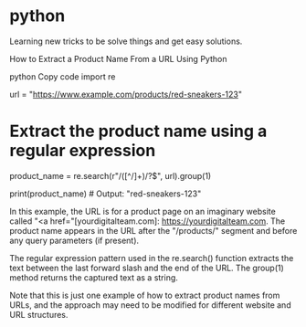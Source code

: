 # python
Learning new tricks to be solve things and get easy solutions.

How to Extract a Product Name From a URL Using Python

python
Copy code
import re

url = "https://www.example.com/products/red-sneakers-123"

# Extract the product name using a regular expression
product_name = re.search(r"/([^/]+)/?$", url).group(1)

print(product_name) # Output: "red-sneakers-123"

In this example, the URL is for a product page on an imaginary website called "<a href="[yourdigitalteam.com]: https://yourdigitalteam.com. The product name appears in the URL after the "/products/" segment and before any query parameters (if present).

The regular expression pattern used in the re.search() function extracts the text between the last forward slash and the end of the URL. The group(1) method returns the captured text as a string.

Note that this is just one example of how to extract product names from URLs, and the approach may need to be modified for different website and URL structures.
